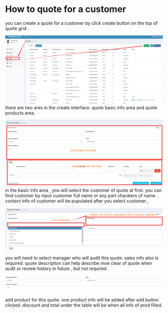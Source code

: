 # How to quote for a customer

you can create a quote for a customer by click create button on the top of quote grid .

![](/assets/create_quote.png)there are two ares in the create interface.  quote basic info area and quote products area.

![](/assets/create_quote_main.png)in the basic info area , you will select the customer of quote at first. you can find customer by input customer full name or any part charaters of name .  contact info of customer will be pupulated after you select customer ,

![](/assets/quote_select_customer.png)

you will need to select manager who will audit this quote. sales info also is required.  quote description can  help describe moe clear of quote when audit or review history in future , but not required.

![](/assets/audit_sales.png)add product for this quote.  one product info will be added  after add button clicked. discount and total under the table will be   when all info of  prod filled.


